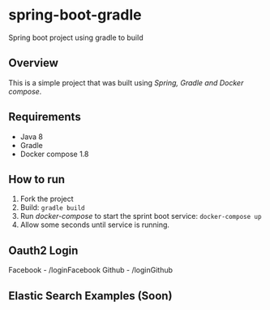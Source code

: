 # spring-boot-gradle
Spring boot project using gradle to build

## Overview
This is a simple project that was built using *Spring, Gradle and Docker compose*.

## Requirements
* Java 8
* Gradle
* Docker compose 1.8

## How to run
1. Fork the project
2. Build: `gradle build`
4. Run *docker-compose* to start the sprint boot service: `docker-compose up`
5. Allow some seconds until service is running.

## Oauth2 Login 
Facebook - /loginFacebook
Github - /loginGithub

## Elastic Search Examples (Soon)

